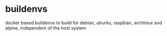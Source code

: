 # buildenvs

docker based buildenvs to build for debian, ubuntu, raspbian, archlinux and alpine, independent of the host system
